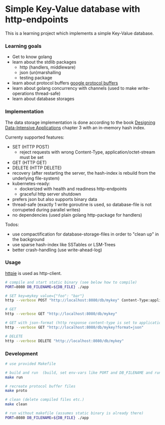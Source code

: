 # Simple Key-Value database with http-endpoints


This is a learning project which implements a simple Key-Value database.


### Learning goals

* Get to know golang
* learn about the stdlib packages
  * http (handlers, middleware)
  * json (un)marshalling
  * testing package
* learn about protocol buffers [google protocol buffers](https://developers.google.com/protocol-buffers/)
* learn about golang concurrency with channels (used to make write-operations thread-safe)
* learn about database storages


### Implementation

The data storage implementation is done according
to the book [Designing Data-Intensive Applications](https://dataintensive.net)
chapter 3 with an in-memory hash index.

Currenty supported features:

* SET (HTTP POST)
  * reject requests with wrong Content-Type, application/octet-stream must be set
* GET (HTTP GET)
* DELETE (HTTP DELETE)
* recovery (after restarting the server, the hash-index is rebuild from the underlying file-system)
* kubernetes-ready:
  * dockerized with health and readiness http-endpoints
  * graceful http server shutdown
* prefers json but also supports binary data
* thread-safe (exactly 1 write goroutine is used, so database-file is not corrupeted during parallel writes)
* no dependencies (used plain golang http-package for handlers)


Todos:

* use compactification for database-storage-files in order to "clean up" in the
  background
* use sparse hash-index like SSTables or LSM-Trees
* better crash-handling (use write-ahead-log)


### Usage

[httpie](https://httpie.org/) is used as http-client.

```bash
# compile and start static binary (see below how to compile)
PORT=8080 DB_FILENAME=${DB_FILE} ./app

# SET key=mykey value={"foo": "bar"}
http --verbose POST "http://localhost:8080/db/mykey" Content-Type:application/octet-stream foo=bar

# GET
http --verbose GET "http://localhost:8080/db/mykey"

# GET with json-format (http response content-type is set to application/json), use only if you know you stored json!
http --verbose GET "http://localhost:8080/db/mykey?format=json"

# DELETE
http --verbose DELETE "http://localhost:8080/db/mykey"
```


### Development

```bash
# use provided Makefile

# build and run  (build, set env-vars like PORT and DB_FILENAME and runs the server)
make run

# recreate protocol buffer files
make proto

# clean (delete compiled files etc.)
make clean

# run without makefile (assumes static binary is already there)
PORT=8080 DB_FILENAME=${DB_FILE} ./app
```
